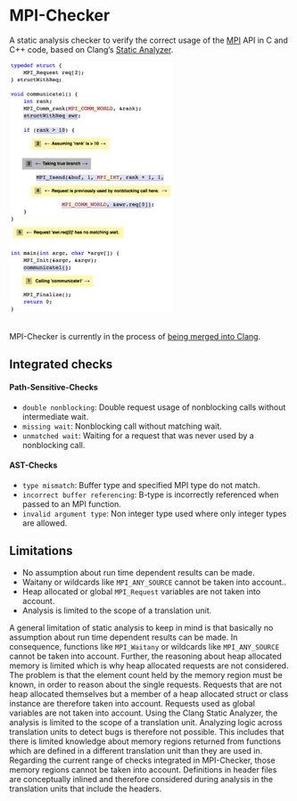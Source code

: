 # MPI-Checker

A static analysis checker to verify the correct usage of the
[MPI](https://en.wikipedia.org/wiki/Message_Passing_Interface)
API in C and C++ code, based on Clang’s
[Static Analyzer](http://clang-analyzer.llvm.org/).

<img src="https://github.com/0ax1/MPI-Checker/blob/master/screenshots/missingwait.jpg" height="450">

<br>MPI-Checker is currently in the process of [being merged into Clang](http://reviews.llvm.org/D12761).

## Integrated checks
#### Path-Sensitive-Checks
- `double nonblocking`: Double request usage of nonblocking calls without intermediate wait.
- `missing wait`: Nonblocking call without matching wait.
- `unmatched wait`: Waiting for a request that was never used by a nonblocking call.

#### AST-Checks
- `type mismatch`: Buffer type and specified MPI type do not match.
- `incorrect buffer referencing`: B-type is incorrectly referenced when passed to an MPI function.
- `invalid argument type`: Non integer type used where only integer types are allowed.

## Limitations
- No assumption about run time dependent results can be made.
- Waitany or wildcards like `MPI_ANY_SOURCE` cannot be taken into account..
- Heap allocated or global `MPI_Request` variables are not taken into account.
- Analysis is limited to the scope of a translation unit.

A general limitation of static analysis to keep in mind is that basically no
assumption about run time dependent results can be made. In consequence,
functions like `MPI_Waitany` or wildcards like `MPI_ANY_SOURCE` cannot be taken
into account. Further, the reasoning about heap allocated memory is limited
which is why heap allocated requests are not considered. The problem is that the
element count held by the memory region must be known, in order to reason about
the single requests. Requests that are not heap allocated themselves but a
member of a heap allocated struct or class instance are therefore taken into
account. Requests used as global variables are not taken into account. Using the
Clang Static Analyzer, the analysis is limited to the scope of a translation
unit. Analyzing logic across translation units to detect bugs is therefore not
possible. This includes that there is limited knowledge about memory regions
returned from functions which are defined in a different translation unit than
they are used in. Regarding the current range of checks integrated in
MPI-Checker, those memory regions cannot be taken into account.  Definitions in
header files are conceptually inlined and therefore considered during analysis
in the translation units that include the headers.
